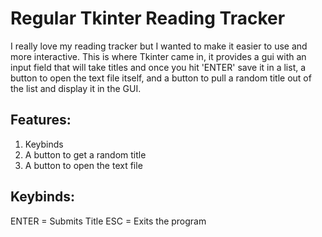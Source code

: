 # **Regular Tkinter Reading Tracker**

I really love my reading tracker but I wanted to make it easier to use and more interactive. This is where Tkinter came in, it provides a gui with an input field that will take
titles and once you hit 'ENTER' save it in a list, a button to open the text file itself, and a button to pull a random title out of the list and display it in the GUI.

## Features:
1. Keybinds
2. A button to get a random title
3. A button to open the text file

## Keybinds:  
ENTER = Submits Title
ESC = Exits the program
